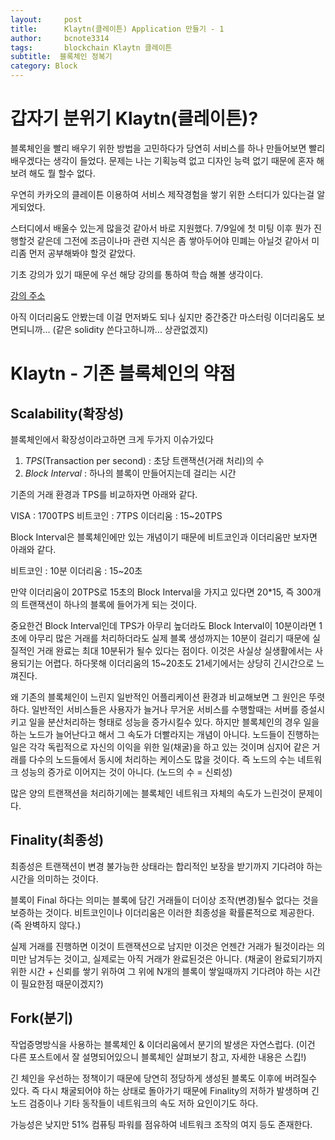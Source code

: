 ```yaml
---
layout:     post
title:      Klaytn(클레이튼) Application 만들기 - 1
author:     bcnote3314
tags: 		blockchain Klaytn 클레이튼
subtitle:  블록체인 정복기	
category: Block
---
```


# 갑자기 분위기 Klaytn(클레이튼)?

블록체인을 빨리 배우기 위한 방법을 고민하다가 당연히 서비스를 하나 만들어보면 빨리 배우겠다는 생각이 들었다.
문제는 나는 기획능력 없고 디자인 능력 없기 때문에 혼자 해보려 해도 뭘 할수 없다.

우연히 카카오의 클레이튼 이용하여 서비스 제작경험을 쌓기 위한 스터디가 있다는걸 알게되었다.

스터디에서 배울수 있는게 많을것 같아서 바로 지원했다. 
7/9일에 첫 미팅 이후 뭔가 진행할것 같은데 그전에 조금이나마 관련 지식은 좀 쌓아두어야 민폐는 아닐것 같아서 미리좀 먼저 공부해봐야 할것 같았다.

기초 강의가 있기 때문에 우선 해당 강의를 통하여 학습 해볼 생각이다.

[강의 주소](https://www.inflearn.com/course/%ED%81%B4%EB%A0%88%EC%9D%B4%ED%8A%BC/dashboard)

아직 이더리움도 안봤는데 이걸 먼저봐도 되나 싶지만 중간중간 마스터링 이더리움도 보면되니까... (같은 solidity 쓴다고하니까... 상관없겠지)

# Klaytn - 기존 블록체인의 약점

## Scalability(확장성)

블록체인에서 확장성이라고하면 크게 두가지 이슈가있다

1. *TPS*(Transaction per second) : 초당 트랜잭션(거래 처리)의 수
1. *Block Interval* : 하나의 블록이 만들어지는데 걸리는 시간

기존의 거래 환경과 TPS를 비교하자면 아래와 같다.

VISA : 1700TPS
비트코인 : 7TPS
이더리움 : 15~20TPS

Block Interval은 블록체인에만 있는 개념이기 때문에 비트코인과 이더리움만 보자면 아래와 같다.

비트코인 : 10분
이더리움 : 15~20초

만약 이더리움이 20TPS로 15초의 Block Interval을 가지고 있다면 20*15, 즉 300개의 트랜잭션이 하나의 블록에 들어가게 되는 것이다.

중요한건 Block Interval인데 TPS가 아무리 높더라도 Block Interval이 10분이라면 1초에 아무리 많은 거래를 처리하더라도 실제 블록 생성까지는 10분이 걸리기 때문에 실질적인 거래 완료는 최대 10분뒤가 될수 있다는 점이다.
이것은 사실상 실생활에서는 사용되기는 어렵다. 하다못해 이더리움의 15~20초도 21세기에서는 상당히 긴시간으로 느껴진다.

왜 기존의 블록체인이 느린지 일반적인 어플리케이션 환경과 비교해보면 그 원인은 뚜렷하다.
일반적인 서비스들은 사용자가 늘거나 무거운 서비스를 수행할때는 서버를 증설시키고 일을 분산처리하는 형태로 성능을 증가시킬수 있다.
하지만 블록체인의 경우 일을하는 노드가 늘어난다고 해서 그 속도가 더빨라지는 개념이 아니다.
노드들이 진행하는 일은 각각 독립적으로 자신의 이익을 위한 일(채굴)을 하고 있는 것이며 심지어 같은 거래를 다수의 노드들에서 동시에 처리하는 케이스도 많을 것이다. 
즉 노드의 수는 네트워크 성능의 증가로 이어지는 것이 아니다. (노드의 수 = 신뢰성)

많은 양의 트랜잭션을 처리하기에는 블록체인 네트워크 자체의 속도가 느린것이 문제이다.

## Finality(최종성)

최종성은 트랜잭션이 변경 불가능한 상태라는 합리적인 보장을 받기까지 기다려야 하는 시간을 의미하는 것이다.

블록이 Final 하다는 의미는 블록에 담긴 거래들이 더이상 조작(변경)될수 없다는 것을 보증하는 것이다.
비트코인이나 이더리움은 이러한 최종성을 확률론적으로 제공한다. (즉 완벽하지 않다.)

실제 거래를 진행하면 이것이 트랜잭션으로 남지만 이것은 언젠간 거래가 될것이라는 의미만 남겨두는 것이고, 실제로는 아직 거래가 완료된것은 아니다. (채굴이 완료되기까지 위한 시간 + 신뢰를 쌓기 위하여 그 위에 N개의 블록이 쌓일때까지 기다려야 하는 시간이 필요한점 때문이겠지?)

## Fork(분기)

작업증명방식을 사용하는 블록체인 & 이더리움에서 분기의 발생은 자연스럽다. (이건 다른 포스트에서 잘 설명되어있으니 블록체인 살펴보기 참고, 자세한 내용은 스킵!)

긴 체인을 우선하는 정책이기 때문에 당연히 정당하게 생성된 블록도 이후에 버려질수 있다.
즉 다시 채굴되어야 하는 상태로 돌아가기 때문에 Finality의 저하가 발생하며 긴노드 검증이나 기타 동작들이 네트워크의 속도 저하 요인이기도 하다.

가능성은 낮지만 51% 컴퓨팅 파워를 점유하여 네트워크 조작의 여지 등도 존재한다.

